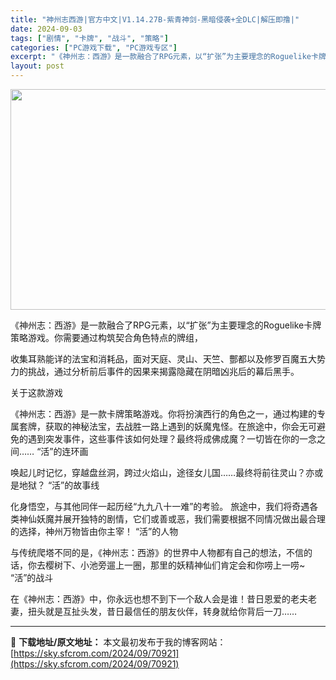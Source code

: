```yaml
---
title: "神州志西游|官方中文|V1.14.27B-紫青神剑-黑暗侵袭+全DLC|解压即撸|"
date: 2024-09-03
tags: ["剧情", "卡牌", "战斗", "策略"]
categories: ["PC游戏下载", "PC游戏专区"]
excerpt: "《神州志：西游》是一款融合了RPG元素，以“扩张”为主要理念的Roguelike卡牌策略游戏。你需要通过构筑契合角色特点的牌组， 收集耳熟能详的法宝和消耗品，面对天庭、灵山、天竺、酆都以及修罗百魔五大势力的挑战，通过分析前后事件的因果来揭露隐藏在阴暗凶兆后的幕后黑手。 关于这款游戏 《神州志：西游》&hellip;"
layout: post
---
```


<img class="aligncenter size-full wp-image-70931" src="https://sky.sfcrom.com/wp-content/uploads/2024/09/2024090310083580.webp" alt="" width="616" height="353" />

《神州志：西游》是一款融合了RPG元素，以“扩张”为主要理念的Roguelike卡牌策略游戏。你需要通过构筑契合角色特点的牌组，

收集耳熟能详的法宝和消耗品，面对天庭、灵山、天竺、酆都以及修罗百魔五大势力的挑战，通过分析前后事件的因果来揭露隐藏在阴暗凶兆后的幕后黑手。

关于这款游戏

《神州志：西游》是一款卡牌策略游戏。你将扮演西行的角色之一，通过构建的专属套牌，获取的神秘法宝，去战胜一路上遇到的妖魔鬼怪。在旅途中，你会无可避免的遇到突发事件，这些事件该如何处理？最终将成佛成魔？一切皆在你的一念之间……
“活”的连环画

唤起儿时记忆，穿越盘丝洞，跨过火焰山，途径女儿国……最终将前往灵山？亦或是地狱？
“活”的故事线

化身悟空，与其他同伴一起历经“九九八十一难”的考验。
旅途中，我们将奇遇各类神仙妖魔并展开独特的剧情，它们或善或恶，我们需要根据不同情况做出最合理的选择，神州万物皆由你主宰！
“活”的人物

与传统爬塔不同的是，《神州志：西游》的世界中人物都有自己的想法，不信的话，你去樱树下、小池旁遛上一圈，那里的妖精神仙们肯定会和你唠上一唠~
“活”的战斗

在《神州志：西游》中，你永远也想不到下一个敌人会是谁！昔日恩爱的老夫老妻，扭头就是互扯头发，昔日最信任的朋友伙伴，转身就给你背后一刀……

---
📖 **下载地址/原文地址：** 本文最初发布于我的博客网站：[https://sky.sfcrom.com/2024/09/70921](https://sky.sfcrom.com/2024/09/70921)
